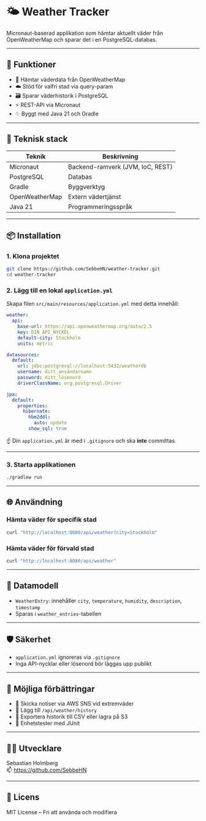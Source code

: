 # 🌤️ Weather Tracker

Micronaut-baserad applikation som hämtar aktuellt väder från OpenWeatherMap och sparar det i en PostgreSQL-databas.

---

## 🚀 Funktioner

- 🔗 Hämtar väderdata från OpenWeatherMap
- ☁️ Stöd för valfri stad via query-param
- 🗃️ Sparar väderhistorik i PostgreSQL
- ⚡ REST-API via Micronaut
- ✨ Byggt med Java 21 och Gradle

---

## 🔧 Teknisk stack

| Teknik         | Beskrivning                          |
|----------------|---------------------------------------|
| Micronaut      | Backend-ramverk (JVM, IoC, REST)     |
| PostgreSQL     | Databas                              |
| Gradle         | Byggverktyg                          |
| OpenWeatherMap | Extern vädertjänst                   |
| Java 21        | Programmeringsspråk                  |

---

## 📦 Installation

### 1. Klona projektet

```bash
git clone https://github.com/SebbeHN/weather-tracker.git
cd weather-tracker
```

### 2. Lägg till en lokal `application.yml`

Skapa filen `src/main/resources/application.yml` med detta innehåll:

```yaml
weather:
  api:
    base-url: https://api.openweathermap.org/data/2.5
    key: DIN_API_NYCKEL
    default-city: Stockholm
    units: metric

datasources:
  default:
    url: jdbc:postgresql://localhost:5432/weatherdb
    username: ditt_användarnamn
    password: ditt_lösenord
    driverClassName: org.postgresql.Driver

jpa:
  default:
    properties:
      hibernate:
        hbm2ddl:
          auto: update
        show_sql: true
```

☝️ Din `application.yml` är med i `.gitignore` och ska **inte** committas.

---

### 3. Starta applikationen

```bash
./gradlew run
```

---

## 🌐 Användning

### Hämta väder för specifik stad

```bash
curl "http://localhost:8080/api/weather?city=Stockholm"
```

### Hämta väder för förvald stad

```bash
curl "http://localhost:8080/api/weather"
```

---

## 🧱 Datamodell

- `WeatherEntry`: innehåller `city`, `temperature`, `humidity`, `description`, `timestamp`
- Sparas i `weather_entries`-tabellen

---

## 🛡️ Säkerhet

- `application.yml` ignoreras via `.gitignore`
- Inga API-nycklar eller lösenord bör läggas upp publikt

---

## 🔮 Möjliga förbättringar

- 🔔 Skicka notiser via AWS SNS vid extremväder
- 🧾 Lägg till `/api/weather/history`
- 💾 Exportera historik till CSV eller lagra på S3
- 🧪 Enhetstester med JUnit

---

## 🧑‍💻 Utvecklare

Sebastian Holmberg  
📫 https://github.com/SebbeHN 

---

## 📝 Licens

MIT License – Fri att använda och modifiera
